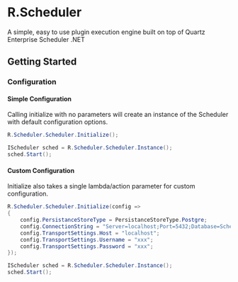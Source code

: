 # R.Scheduler
A simple, easy to use plugin execution engine built on top of Quartz Enterprise Scheduler .NET

## Getting Started

### Configuration

#### Simple Configuration

Calling initialize with no parameters will create an instance of the Scheduler with default configuration options.

```c#
R.Scheduler.Scheduler.Initialize();

IScheduler sched = R.Scheduler.Scheduler.Instance();
sched.Start();
```

#### Custom Configuration

Initialize also takes a single lambda/action parameter for custom configuration.

```c#
R.Scheduler.Scheduler.Initialize(config =>
{
    config.PersistanceStoreType = PersistanceStoreType.Postgre;
    config.ConnectionString = "Server=localhost;Port=5432;Database=Scheduler;User Id=xxx;Password=xxx;";
    config.TransportSettings.Host = "localhost";
    config.TransportSettings.Username = "xxx";
    config.TransportSettings.Password = "xxx";
});

IScheduler sched = R.Scheduler.Scheduler.Instance();
sched.Start();
```
